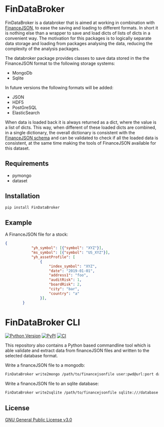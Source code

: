 # FinDataBroker

FinDataBroker is a databroker that is aimed at working in combination with
[FinanceJSON](https://github.com/tomerten/financejson/), to ease the saving
and loading to different formats. In short
it is nothing else than a wrapper to save and load dicts of lists of dicts in a convenient
way. The motivation for this packages is to logically separate data storage and loading from 
packages analysing the data, reducing the complexity of the analysis packages.

The databroker package provides classes to save data stored in the 
the FinanceJSON format to the following storage systems:
- MongoDb
- Sqlite

In future versions the following formats will be added:
- JSON
- HDF5
- PostGreSQL
- ElasticSearch

When data is loaded back it is always returned as a dict, where the value
is a list of dicts. This way, when different of these loaded dicts are combined,
in a single dictionary, the overall dictionary is consistent with 
the [FinanceJSON schema](https://github.com/tomerten/financejson/financejson/schema.json)
and can be validated to check if all the loaded data is consistent, at
the same time making the tools of FinanceJSON available for this dataset.

## Requirements
- pymongo
- dataset


## Installation
````bash
pip install FinDataBroker
````

## Example

A FinanceJSON file for a stock:
```json
{
            "yh_symbol": [{"symbol": "XYZ"}],
            "ms_symbol": [{"symbol": "US_XYZ"}],
            "yh_assetProfile": [
                {
                    "index_symbol": "XYZ",
                    "date": "2019-01-01",
                    "address1": "foo",
                    "auditRisk": 1,
                    "boardRisk": 2,
                    "city": "bar",
                    "country": "a"
                }],
        }
```
 
 
# FinDataBroker CLI
[![Python 
Version](https://img.shields.io/pypi/pyversions/FinDataBroker)](https://pypi.org/project/FinDataBroker/)
[![PyPI](https://img.shields.io/pypi/v/FinDataBroker.svg)](https://pypi.org/project/FinDataBroker/)
[![CI](https://github.com/tomerten/FinDataBroker/workflows/CI/badge.svg)](https://github.com/tomerten/FinDataBroker/actions?query=workflow%3ACI)

This repository also contains a Python based commandline tool which is able 
validate and extract data from financeJSON files and written to the
selected database format. 

Write a financeJSON file to a mongodb:
```bash
FinDataBroker write2mongo /path/to/financejsonfile user:pwd@url:port databasename
```

Write a financeJSON file to an sqlite database:
```bash
FinDataBroker write2sqlite /path/to/financejsonfile sqlite:///database.db
```

## License
[GNU General Public License 
v3.0](https://github.com/tomerten/finDatabroker/blob/master/LICENCE)


